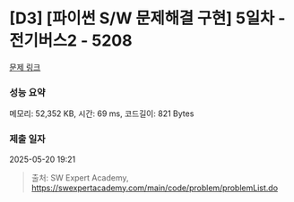 # [D3] [파이썬 S/W 문제해결 구현] 5일차 - 전기버스2 - 5208 

[문제 링크](https://swexpertacademy.com/main/code/problem/problemDetail.do?contestProbId=AWT-Yyf6cvwDFAVT) 

### 성능 요약

메모리: 52,352 KB, 시간: 69 ms, 코드길이: 821 Bytes

### 제출 일자

2025-05-20 19:21



> 출처: SW Expert Academy, https://swexpertacademy.com/main/code/problem/problemList.do